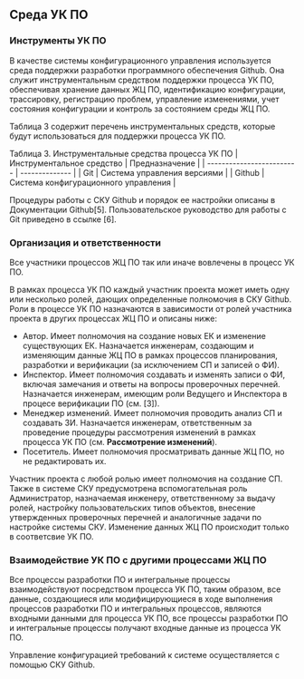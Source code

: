 ## Среда УК ПО

### Инструменты УК ПО

В качестве системы конфигурационного управления используется среда поддержки разработки программного обеспечения Github. Она служит инструментальным средством поддержки процесса УК ПО, обеспечивая хранение данных ЖЦ ПО, идентификацию конфигурации, трассировку, регистрацию проблем, управление изменениями, учет состояния конфигурации и контроль за состоянием среды ЖЦ ПО.

Таблица 3 содержит перечень инструментальных средств, которые будут использоваться для поддержки процесса УК ПО.

Таблица 3. Инструментальные средства процесса УК ПО
| Инструментальное средство | Предназначение |
| ------------------------- | -------------- |
| Git | Система управления версиями |
| Github | Система конфигурационного управления |

Процедуры работы с СКУ Github и порядок ее настройки описаны в Документации Github[5]. Пользовательское руководство для работы с Git приведено в ссылке [6].

### Организация и ответственности

Все участники процессов ЖЦ ПО так или иначе вовлечены в процесс УК ПО.

В рамках процесса УК ПО каждый участник проекта может иметь одну или несколько ролей, дающих определенные полномочия в СКУ Github. Роли в процессе УК ПО назначаются в зависимости от ролей участника проекта в других процессах ЖЦ ПО и описаны ниже:

[todo]: # "согласовать роли с планом верификаци [3]"

-   Автор. Имеет полномочия на создание новых ЕК и изменение существующих ЕК. Назначается инженерам, создающим и изменяющим данные ЖЦ ПО в рамках процессов планирования, разработки и верификации (за исключением СП и записей о ФИ).
-   Инспектор. Имеет полномочия создавать и изменять записи о ФИ, включая замечания и ответы на вопросы проверочных перечней. Назначается инженерам, имеющим роли Ведущего и Инспектора в процесе верификации ПО (см. [3]).
-   Менеджер изменений. Имеет полномочия проводить анализ СП и создавать ЗИ. Назначается инженерам, ответственным за проведение процедуры рассмотрения изменений в рамках процесса УК ПО (см. **Рассмотрение изменений**).
-   Посетитель. Имеет полномочия просматривать данные ЖЦ ПО, но не редактировать их.

Участник проекта с любой ролью имеет полномочия на создание СП.
Также в системе СКУ предусмотрена вспомогательная роль Администратор, назначаемая инженеру, ответственному за выдачу ролей, настройку пользовательских типов объектов, внесение утвержденных проверочных перечней и аналогичные задачи по настройке системы СКУ.
Изменение данных ЖЦ ПО происходит только в соответсвие УК ПО.

### Взаимодействие УК ПО с другими процессами ЖЦ ПО

Все процессы разработки ПО и интегральные процессы взаимодействуют посредством процесса УК ПО, таким образом, все данные, создающиеся или модифицирующиеся в ходе выполнения процессов разработки ПО и интегральных процессов, являются входными данными для процесса УК ПО, все процессы разработки ПО и интегральные процессы получают входные данные из процесса УК ПО.

Управление конфигурацией требований к системе осуществляется с помощью СКУ Github.
